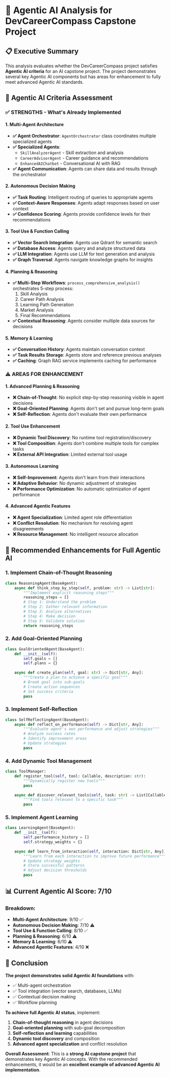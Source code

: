 # 🤖 Agentic AI Analysis for DevCareerCompass Capstone Project

## 📋 Executive Summary

This analysis evaluates whether the DevCareerCompass project satisfies **Agentic AI criteria** for an AI capstone project. The project demonstrates several key Agentic AI components but has areas for enhancement to fully meet advanced Agentic AI standards.

## 🎯 Agentic AI Criteria Assessment

### ✅ **STRENGTHS - What's Already Implemented**

#### 1. **Multi-Agent Architecture** 
- **✅ Agent Orchestrator**: `AgentOrchestrator` class coordinates multiple specialized agents
- **✅ Specialized Agents**: 
  - `SkillAnalyzerAgent` - Skill extraction and analysis
  - `CareerAdvisorAgent` - Career guidance and recommendations
  - `EnhancedAIChatbot` - Conversational AI with RAG
- **✅ Agent Communication**: Agents can share data and results through the orchestrator

#### 2. **Autonomous Decision Making**
- **✅ Task Routing**: Intelligent routing of queries to appropriate agents
- **✅ Context-Aware Responses**: Agents adapt responses based on user context
- **✅ Confidence Scoring**: Agents provide confidence levels for their recommendations

#### 3. **Tool Use & Function Calling**
- **✅ Vector Search Integration**: Agents use Qdrant for semantic search
- **✅ Database Access**: Agents query and analyze structured data
- **✅ LLM Integration**: Agents use LLM for text generation and analysis
- **✅ Graph Traversal**: Agents navigate knowledge graphs for insights

#### 4. **Planning & Reasoning**
- **✅ Multi-Step Workflows**: `process_comprehensive_analysis()` orchestrates 5-step process:
  1. Skill Analysis
  2. Career Path Analysis  
  3. Learning Path Generation
  4. Market Analysis
  5. Final Recommendations
- **✅ Contextual Reasoning**: Agents consider multiple data sources for decisions

#### 5. **Memory & Learning**
- **✅ Conversation History**: Agents maintain conversation context
- **✅ Task Results Storage**: Agents store and reference previous analyses
- **✅ Caching**: Graph RAG service implements caching for performance

### ⚠️ **AREAS FOR ENHANCEMENT**

#### 1. **Advanced Planning & Reasoning**
- **❌ Chain-of-Thought**: No explicit step-by-step reasoning visible in agent decisions
- **❌ Goal-Oriented Planning**: Agents don't set and pursue long-term goals
- **❌ Self-Reflection**: Agents don't evaluate their own performance

#### 2. **Tool Use Enhancement**
- **❌ Dynamic Tool Discovery**: No runtime tool registration/discovery
- **❌ Tool Composition**: Agents don't combine multiple tools for complex tasks
- **❌ External API Integration**: Limited external tool usage

#### 3. **Autonomous Learning**
- **❌ Self-Improvement**: Agents don't learn from their interactions
- **❌ Adaptive Behavior**: No dynamic adjustment of strategies
- **❌ Performance Optimization**: No automatic optimization of agent performance

#### 4. **Advanced Agentic Features**
- **❌ Agent Specialization**: Limited agent role differentiation
- **❌ Conflict Resolution**: No mechanism for resolving agent disagreements
- **❌ Resource Management**: No intelligent resource allocation

## 🚀 **Recommended Enhancements for Full Agentic AI**

### 1. **Implement Chain-of-Thought Reasoning**
```python
class ReasoningAgent(BaseAgent):
    async def think_step_by_step(self, problem: str) -> List[str]:
        """Implement explicit reasoning steps"""
        reasoning_steps = []
        # Step 1: Understand the problem
        # Step 2: Gather relevant information
        # Step 3: Analyze alternatives
        # Step 4: Make decision
        # Step 5: Validate solution
        return reasoning_steps
```

### 2. **Add Goal-Oriented Planning**
```python
class GoalOrientedAgent(BaseAgent):
    def __init__(self):
        self.goals = []
        self.plans = {}
    
    async def create_plan(self, goal: str) -> Dict[str, Any]:
        """Create a plan to achieve a specific goal"""
        # Break goal into sub-goals
        # Create action sequences
        # Set success criteria
        pass
```

### 3. **Implement Self-Reflection**
```python
class SelfReflectingAgent(BaseAgent):
    async def reflect_on_performance(self) -> Dict[str, Any]:
        """Evaluate agent's own performance and adjust strategies"""
        # Analyze success rates
        # Identify improvement areas
        # Update strategies
        pass
```

### 4. **Add Dynamic Tool Management**
```python
class ToolManager:
    def register_tool(self, tool: Callable, description: str):
        """Dynamically register new tools"""
        pass
    
    async def discover_relevant_tools(self, task: str) -> List[Callable]:
        """Find tools relevant to a specific task"""
        pass
```

### 5. **Implement Agent Learning**
```python
class LearningAgent(BaseAgent):
    def __init__(self):
        self.performance_history = []
        self.strategy_weights = {}
    
    async def learn_from_interaction(self, interaction: Dict[str, Any]):
        """Learn from each interaction to improve future performance"""
        # Update strategy weights
        # Store successful patterns
        # Adjust decision thresholds
        pass
```

## 📊 **Current Agentic AI Score: 7/10**

### **Breakdown:**
- **Multi-Agent Architecture**: 9/10 ✅
- **Autonomous Decision Making**: 7/10 ⚠️
- **Tool Use & Function Calling**: 8/10 ✅
- **Planning & Reasoning**: 6/10 ⚠️
- **Memory & Learning**: 6/10 ⚠️
- **Advanced Agentic Features**: 4/10 ❌

## 🎯 **Conclusion**

**The project demonstrates solid Agentic AI foundations** with:
- ✅ Multi-agent orchestration
- ✅ Tool integration (vector search, databases, LLMs)
- ✅ Contextual decision making
- ✅ Workflow planning

**To achieve full Agentic AI status**, implement:
1. **Chain-of-thought reasoning** in agent decisions
2. **Goal-oriented planning** with sub-goal decomposition
3. **Self-reflection and learning** capabilities
4. **Dynamic tool discovery** and composition
5. **Advanced agent specialization** and conflict resolution

**Overall Assessment**: This is a **strong AI capstone project** that demonstrates key Agentic AI concepts. With the recommended enhancements, it would be an **excellent example of advanced Agentic AI implementation**. 